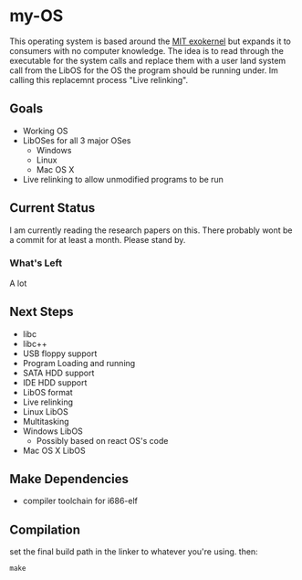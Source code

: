 # my-OS

This operating system is based around the [MIT exokernel](https://pdos.csail.mit.edu/archive/exo/) but expands it to consumers with no computer knowledge. The idea is to read through the executable for the system calls and replace them with a user land system call from the LibOS for the OS the program should be running under. Im calling this replacemnt process "Live relinking". 
 
## Goals

* Working OS  
* LibOSes for all 3 major OSes  
    * Windows  
    * Linux  
    * Mac OS X  
* Live relinking to allow unmodified programs to be run

## Current Status

I am currently reading the research papers on this. There probably wont be a commit for at least a month. Please stand by.

### What's Left
A lot


## Next Steps

* libc
* libc++
* USB floppy support    
* Program Loading and running  
* SATA HDD support  
* IDE HDD support 
* LibOS format
* Live relinking
* Linux LibOS
* Multitasking
* Windows LibOS
   * Possibly based on react OS's code
* Mac OS X LibOS

## Make Dependencies
* compiler toolchain for i686-elf

## Compilation

set the final build path in the linker to whatever you're using. then: 

    make
